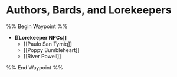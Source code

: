 # Authors, Bards, and Lorekeepers
%% Begin Waypoint %%
- **[[Lorekeeper NPCs]]**
	- [[Paulo San Tymiq]]
	- [[Poppy Bumbleheart]]
	- [[River Powell]]

%% End Waypoint %%
